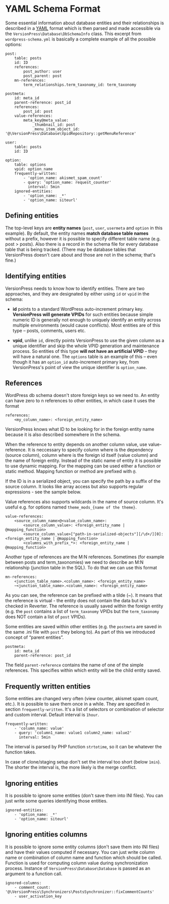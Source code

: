 # YAML Schema Format #

Some essential information about database entities and their relationships is described in a [YAML](http://yaml.org/) format which is then parsed and made accessible via the `VersionPress\Database\DbSchemaInfo` class. This excerpt from `wordpress-schema.yml` is basically a complete example of all the possible options:

    post:
        table: posts
        id: ID
        references:
            post_author: user
            post_parent: post
        mn-references:
            term_relationships.term_taxonomy_id: term_taxonomy

    postmeta:
        id: meta_id
        parent-reference: post_id
        references:
            post_id: post
        value-references:
            meta_key@meta_value:
                _thumbnail_id: post
                _menu_item_object_id: '@\VersionPress\Database\VpidRepository::getMenuReference'

    user:
        table: posts
        id: ID

    option:
        table: options
        vpid: option_name
        frequently-written:
            - 'option_name: akismet_spam_count'
            - query: 'option_name: request_counter'
              interval: 5min
        ignored-entities:
            - 'option_name: _*'
            - 'option_name: siteurl'

## Defining entities

The top-level keys are **entity names** (`post`, `user`, `usermeta` and `option` in this example). By default, the entity names **match database table names** without a prefix, however it is possible to specify different table name (e.g. post > posts). Also there is a record in the schema file for every database table that is being tracked. (There may be database tables that VersionPress doesn't care about and those are not in the schema; that's fine.)


## Identifying entities

VersionPress needs to know how to identify entities. There are two approaches, and they are designated by either using `id` or `vpid` in the schema:

 * **id** points to a standard WordPress auto-increment primary key. **VersionPress will generate VPIDs** for such entities because simple numeric ID is generally not enough to uniquely identify an entity across multiple environments (would cause conflicts). Most entities are of this type – posts, comments, users etc.

 * **vpid**, unlike `id`, directly points VersionPress to use the given column as a unique identifier and skip the whole VPID generation and maintenance process. So entities of this type **will not have an artificial VPID** – they will have a natural one. The `options` table is an example of this – even though it has an `option_id` auto-increment primary key, from VersionPress's point of view the unique identifier is `option_name`.


## References

WordPress db schema doesn't store foreign keys so we need to. An entity can have zero to n references to other entities, in which case it uses the format

    references:
        <my_column_name>: <foreign_entity_name>

VersionPress knows what ID to be looking for in the foreign entity name because it is also described somewhere in the schema.

When the reference to entity depends on another column value, use value-reference. It is neccessary to specify column where is the dependency (source column), 
column where is the foreign id itself (value column) and the name of foreign entity. Instead of the static name of entity it is possible to use dynamic mapping.
For the mapping can be used either a function or static method. Mapping function or method are prefixed with `@`.
 
If the ID is in a serialized object, you can specify the path by a suffix of the source column. It looks like array access but also supports regular expressions - see the sample below.

Value references also supports wildcards in the name of source column. It's useful e.g. for options named `theme_mods_{name of the theme}`.

    value-references:
        <source_column_name>@<value_column_name>:
            <source_column_value>: <foreign_entity_name | @mapping_function>
            <source_column_value>["path-in-serialized-objects"][/\d+/][0]: <foreign_entity_name | @mapping_function>
            <columns_with_prefix_*>: <foreign_entity_name | @mapping_function>

Another type of references are the M:N references. Sometimes (for example between posts and term_taxonomies) we need to describe
an M:N relationship (junction table in the SQL). To do that we can use this format

    mn-references:
        <junction_table_name>.<column_name>: <foreign_entity_name>
        ~<junction_table_name>.<column_name>: <foreign_entity_name>

As you can see, the reference can be prefixed with a tilde (~). It means that the reference is virtual - the entity does not contain
the data but is's checked in Reverter. The reference is usually saved within the foreign entity (e.g. the `post` contains a list of `term_taxonomy` VPIDs
but the `term_taxonomy` does NOT contain a list of `post` VPIDs).

Some entities are saved within other entities (e.g. the `postmeta` are saved in the same .ini file with `post` they belong to). As part of this we introduced
concept of “parent entities”.

    postmeta:
        id: meta_id
        parent-reference: post_id
 
 The field `parent-reference` contains the name of one of the simple references. This specifies within which entity will be the child entity saved.

## Frequently written entities

Some entities are changed very often (view counter, akismet spam count, etc.). It is possible to save them once in a while.
They are specified in section `frequently-written`. It's a list of selectors or combination of selector and custom interval. Default interval is `1hour`.

    frequently-written:
        - 'column_name: value'
        - query: 'column1_name: value1 column2_name: value2'
          interval: 5min

The interval is parsed by PHP function `strtotime`, so it can be whatever the function takes.

In case of clone/staging setup don't set the interval too short (below `1min`). The shorter the interval is, the more likely is the merge conflict.

## Ignoring entities

It is possible to ignore some entities (don't save them into INI files). You can just write some queries identifying those entities.

    ignored-entities:
        - 'option_name: _*'
        - 'option_name: siteurl'

## Ignoring entities columns

It is possible to ignore some entity columns (don't save them into INI files) and have their values computed if necessary. You can just write column name or combination of column name and function which should be called. Function is used for computing column value during synchronization process. Instance of `VersionPress\Database\Database` is passed as an argument to a function call.

    ignored-columns:
        - comment_count: '@\VersionPress\Synchronizers\PostsSynchronizer::fixCommentCounts'
        - user_activation_key
